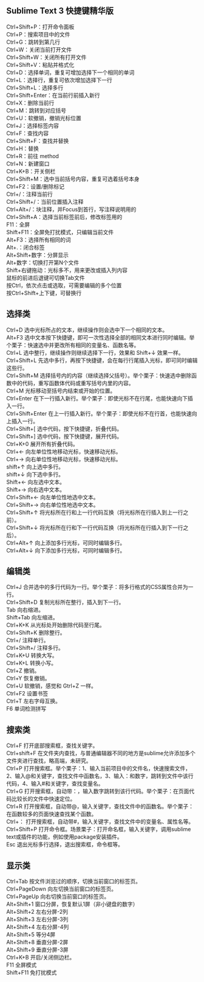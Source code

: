 ## Sublime Text 3 快捷键精华版

Ctrl+Shift+P：打开命令面板<br/>
Ctrl+P：搜索项目中的文件<br/>
Ctrl+G：跳转到第几行<br/>
Ctrl+W：关闭当前打开文件<br/>
Ctrl+Shift+W：关闭所有打开文件<br/>
Ctrl+Shift+V：粘贴并格式化<br/>
Ctrl+D：选择单词，重复可增加选择下一个相同的单词<br/>
Ctrl+L：选择行，重复可依次增加选择下一行<br/>
Ctrl+Shift+L：选择多行<br/>
Ctrl+Shift+Enter：在当前行前插入新行<br/>
Ctrl+X：删除当前行<br/>
Ctrl+M：跳转到对应括号<br/>
Ctrl+U：软撤销，撤销光标位置<br/>
Ctrl+J：选择标签内容<br/>
Ctrl+F：查找内容<br/>
Ctrl+Shift+F：查找并替换<br/>
Ctrl+H：替换<br/>
Ctrl+R：前往 method<br/>
Ctrl+N：新建窗口<br/>
Ctrl+K+B：开关侧栏<br/>
Ctrl+Shift+M：选中当前括号内容，重复可选着括号本身<br/>
Ctrl+F2：设置/删除标记<br/>
Ctrl+/：注释当前行<br/>
Ctrl+Shift+/：当前位置插入注释<br/>
Ctrl+Alt+/：块注释，并Focus到首行，写注释说明用的<br/>
Ctrl+Shift+A：选择当前标签前后，修改标签用的<br/>
F11：全屏<br/>
Shift+F11：全屏免打扰模式，只编辑当前文件<br/>
Alt+F3：选择所有相同的词<br/>
Alt+.：闭合标签<br/>
Alt+Shift+数字：分屏显示<br/>
Alt+数字：切换打开第N个文件<br/>
Shift+右键拖动：光标多不，用来更改或插入列内容<br/>
鼠标的前进后退键可切换Tab文件<br/>
按Ctrl，依次点击或选取，可需要编辑的多个位置<br/>
按Ctrl+Shift+上下键，可替换行<br/>

## 选择类
Ctrl+D 选中光标所占的文本，继续操作则会选中下一个相同的文本。<br/>
Alt+F3 选中文本按下快捷键，即可一次性选择全部的相同文本进行同时编辑。举个栗子：快速选中并更改所有相同的变量名、函数名等。<br/>
Ctrl+L 选中整行，继续操作则继续选择下一行，效果和 Shift+↓ 效果一样。<br/>
Ctrl+Shift+L 先选中多行，再按下快捷键，会在每行行尾插入光标，即可同时编辑这些行。<br/>
Ctrl+Shift+M 选择括号内的内容（继续选择父括号）。举个栗子：快速选中删除函数中的代码，重写函数体代码或重写括号内里的内容。<br/>
Ctrl+M 光标移动至括号内结束或开始的位置。<br/>
Ctrl+Enter 在下一行插入新行。举个栗子：即使光标不在行尾，也能快速向下插入一行。<br/>
Ctrl+Shift+Enter 在上一行插入新行。举个栗子：即使光标不在行首，也能快速向上插入一行。<br/>
Ctrl+Shift+[ 选中代码，按下快捷键，折叠代码。<br/>
Ctrl+Shift+] 选中代码，按下快捷键，展开代码。<br/>
Ctrl+K+0 展开所有折叠代码。<br/>
Ctrl+← 向左单位性地移动光标，快速移动光标。<br/>
Ctrl+→ 向右单位性地移动光标，快速移动光标。<br/>
shift+↑ 向上选中多行。<br/>
shift+↓ 向下选中多行。<br/>
Shift+← 向左选中文本。<br/>
Shift+→ 向右选中文本。<br/>
Ctrl+Shift+← 向左单位性地选中文本。<br/>
Ctrl+Shift+→ 向右单位性地选中文本。<br/>
Ctrl+Shift+↑ 将光标所在行和上一行代码互换（将光标所在行插入到上一行之前）。<br/>
Ctrl+Shift+↓ 将光标所在行和下一行代码互换（将光标所在行插入到下一行之后）。<br/>
Ctrl+Alt+↑ 向上添加多行光标，可同时编辑多行。<br/>
Ctrl+Alt+↓ 向下添加多行光标，可同时编辑多行。<br/>

## 编辑类
Ctrl+J 合并选中的多行代码为一行。举个栗子：将多行格式的CSS属性合并为一行。<br/>
Ctrl+Shift+D 复制光标所在整行，插入到下一行。<br/>
Tab 向右缩进。<br/>
Shift+Tab 向左缩进。<br/>
Ctrl+K+K 从光标处开始删除代码至行尾。<br/>
Ctrl+Shift+K 删除整行。<br/>
Ctrl+/ 注释单行。<br/>
Ctrl+Shift+/ 注释多行。<br/>
Ctrl+K+U 转换大写。<br/>
Ctrl+K+L 转换小写。<br/>
Ctrl+Z 撤销。<br/>
Ctrl+Y 恢复撤销。<br/>
Ctrl+U 软撤销，感觉和 Gtrl+Z 一样。<br/>
Ctrl+F2 设置书签<br/>
Ctrl+T 左右字母互换。<br/>
F6 单词检测拼写<br/>

## 搜索类
Ctrl+F 打开底部搜索框，查找关键字。<br/>
Ctrl+shift+F 在文件夹内查找，与普通编辑器不同的地方是sublime允许添加多个文件夹进行查找，略高端，未研究。<br/>
Ctrl+P 打开搜索框。举个栗子：1、输入当前项目中的文件名，快速搜索文件，2、输入@和关键字，查找文件中函数名，3、输入：和数字，跳转到文件中该行代码，4、输入#和关键字，查找变量名。<br/>
Ctrl+G 打开搜索框，自动带：，输入数字跳转到该行代码。举个栗子：在页面代码比较长的文件中快速定位。<br/>
Ctrl+R 打开搜索框，自动带@，输入关键字，查找文件中的函数名。举个栗子：在函数较多的页面快速查找某个函数。<br/>
Ctrl+： 打开搜索框，自动带#，输入关键字，查找文件中的变量名、属性名等。<br/>
Ctrl+Shift+P 打开命令框。场景栗子：打开命名框，输入关键字，调用sublime text或插件的功能，例如使用package安装插件。<br/>
Esc 退出光标多行选择，退出搜索框，命令框等。<br/>

## 显示类
Ctrl+Tab 按文件浏览过的顺序，切换当前窗口的标签页。<br/>
Ctrl+PageDown 向左切换当前窗口的标签页。<br/>
Ctrl+PageUp 向右切换当前窗口的标签页。<br/>
Alt+Shift+1 窗口分屏，恢复默认1屏（非小键盘的数字）<br/>
Alt+Shift+2 左右分屏-2列<br/>
Alt+Shift+3 左右分屏-3列<br/>
Alt+Shift+4 左右分屏-4列<br/>
Alt+Shift+5 等分4屏<br/>
Alt+Shift+8 垂直分屏-2屏<br/>
Alt+Shift+9 垂直分屏-3屏<br/>
Ctrl+K+B 开启/关闭侧边栏。<br/>
F11 全屏模式<br/>
Shift+F11 免打扰模式<br/>
